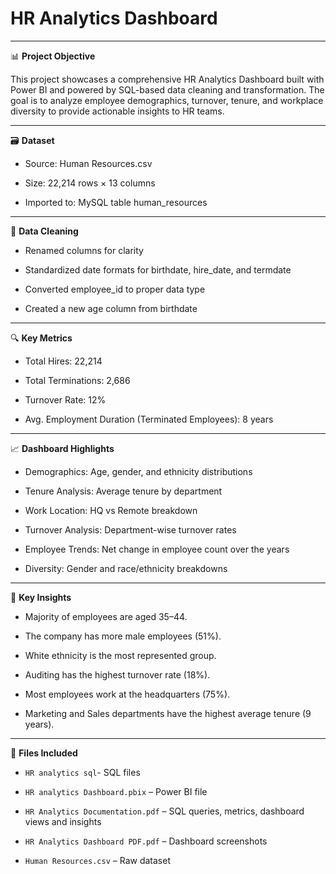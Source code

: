 # HR Analytics Dashboard 


---
📊 **Project Objective**


This project showcases a comprehensive HR Analytics Dashboard built with Power BI and powered by SQL-based data cleaning and transformation. The goal is to analyze employee demographics, turnover, tenure, and workplace diversity to provide actionable insights to HR teams.


---
🗃️ **Dataset**
- Source: Human Resources.csv

- Size: 22,214 rows × 13 columns

- Imported to: MySQL table human_resources


---
🧹 **Data Cleaning**
- Renamed columns for clarity

- Standardized date formats for birthdate, hire_date, and termdate

- Converted employee_id to proper data type

- Created a new age column from birthdate


---
🔍 **Key Metrics**
- Total Hires: 22,214

- Total Terminations: 2,686

- Turnover Rate: 12%

- Avg. Employment Duration (Terminated Employees): 8 years


---
📈 **Dashboard Highlights**
- Demographics: Age, gender, and ethnicity distributions

- Tenure Analysis: Average tenure by department

- Work Location: HQ vs Remote breakdown

- Turnover Analysis: Department-wise turnover rates

- Employee Trends: Net change in employee count over the years

- Diversity: Gender and race/ethnicity breakdowns


---
📌 **Key Insights**
- Majority of employees are aged 35–44.

- The company has more male employees (51%).

- White ethnicity is the most represented group.

- Auditing has the highest turnover rate (18%).

- Most employees work at the headquarters (75%).

- Marketing and Sales departments have the highest average tenure (9 years).


---
📂 **Files Included**

- `HR analytics sql`- SQL files

- `HR analytics Dashboard.pbix` – Power BI file

- `HR Analytics Documentation.pdf` – SQL queries, metrics, dashboard views and insights

- `HR Analytics Dashboard PDF.pdf` – Dashboard screenshots

- `Human Resources.csv` – Raw dataset

